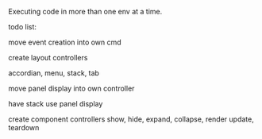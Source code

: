 Executing code in more than one env at a time.

todo list:

move event creation into own cmd

create layout controllers

accordian, menu, stack, tab

move panel display into own controller

have stack use panel display

create component controllers
show, hide,
expand, collapse, render
update, teardown
